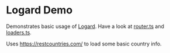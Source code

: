 # Logard Demo

Demonstrates basic usage of [Logard](https://github.com/everbuild/logard).
Have a look at [router.ts](src/router.ts) and [loaders.ts](src/loaders.ts).

Uses https://restcountries.com/ to load some basic country info.


